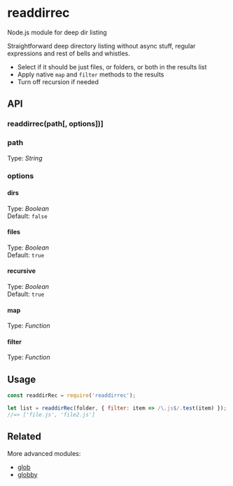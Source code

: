  # readdirrec
Node.js module for deep dir listing 

Straightforward deep directory listing without async stuff, regular expressions and rest of bells and whistles. 
- Select if it should be just files, or folders, or both in the results list
- Apply native `map` and `filter` methods to the results
- Turn off recursion if needed


## API

### readdirrec(path[, options])]

### path
Type: _String_


### options
#### dirs
Type: _Boolean_  
Default: `false`

#### files
Type: _Boolean_  
Default: `true`

#### recursive
Type: _Boolean_  
Default: `true`

#### map
Type: _Function_  

#### filter
Type: _Function_




## Usage
```javascript
const readdirRec = require('readdirrec');

let list = readdirRec(folder, { filter: item => /\.js$/.test(item) });
//=> ['file.js', 'file2.js']
```

## Related
More advanced modules:
* [glob](https://github.com/isaacs/node-glob)
* [globby](https://github.com/sindresorhus/globby)